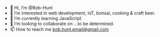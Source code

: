 - 👋 Hi, I’m @Bob-Hunt
- 👀 I’m interested in web development, IoT, bonsai, cooking & craft beer.
- 🌱 I’m currently learning JavaScript.
- 💞️ I’m looking to collaborate on ...to be determined.
- 📫 How to reach me bob.hunt.email@gmail.com

<!---
Bob-Hunt/Bob-Hunt is a ✨ special ✨ repository because its `README.md` (this file) appears on your GitHub profile.
You can click the Preview link to take a look at your changes.
--->
